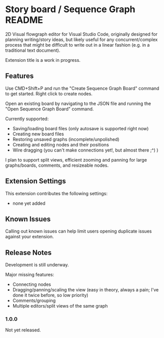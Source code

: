 # Story board / Sequence Graph README

2D Visual flowgraph editor for Visual Studio Code, originally designed for planning writing/story ideas, but likely useful for any concurrent/complex process that might be difficult to write out in a linear fashion (e.g. in a traditional text document). 

Extension title is a work in progress.

## Features

Use CMD+Shift+P and run the "Create Sequence Graph Board" command to get started. Right click to create nodes.

Open an existing board by navigating to the JSON file and running the "Open Sequence Graph Board" command.

Currently supported:

 * Saving/loading board files (only autosave is supported right now)
 * Creating new board files
 * Restoring unsaved graphs (incomplete/unpolished)
 * Creating and editing nodes and their positions
 * Wire dragging (you can't make connections yet!, but almost there ;^) )

I plan to support split views, efficient zooming and panning for large graphs/boards, comments, and resizeable nodes.

## Extension Settings

This extension contributes the following settings:

* none yet added

## Known Issues

Calling out known issues can help limit users opening duplicate issues against your extension.

## Release Notes

Development is still underway.

Major missing features:

 * Connecting nodes
 * Dragging/panning/scaling the view (easy in theory, always a pain; I've done it twice before, so low priority)
 * Comments/grouping
 * Multiple editors/split views of the same graph

### 1.0.0

Not yet released.

